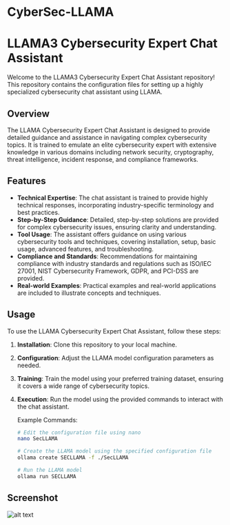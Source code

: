 # CyberSec-LLAMA
# LLAMA3 Cybersecurity Expert Chat Assistant

Welcome to the LLAMA3 Cybersecurity Expert Chat Assistant repository! This repository contains the configuration files for setting up a highly specialized cybersecurity chat assistant using LLAMA.

## Overview

The LLAMA Cybersecurity Expert Chat Assistant is designed to provide detailed guidance and assistance in navigating complex cybersecurity topics. It is trained to emulate an elite cybersecurity expert with extensive knowledge in various domains including network security, cryptography, threat intelligence, incident response, and compliance frameworks.

## Features

- **Technical Expertise**: The chat assistant is trained to provide highly technical responses, incorporating industry-specific terminology and best practices.
- **Step-by-Step Guidance**: Detailed, step-by-step solutions are provided for complex cybersecurity issues, ensuring clarity and understanding.
- **Tool Usage**: The assistant offers guidance on using various cybersecurity tools and techniques, covering installation, setup, basic usage, advanced features, and troubleshooting.
- **Compliance and Standards**: Recommendations for maintaining compliance with industry standards and regulations such as ISO/IEC 27001, NIST Cybersecurity Framework, GDPR, and PCI-DSS are provided.
- **Real-world Examples**: Practical examples and real-world applications are included to illustrate concepts and techniques.

## Usage

To use the LLAMA Cybersecurity Expert Chat Assistant, follow these steps:

1. **Installation**: Clone this repository to your local machine.
2. **Configuration**: Adjust the LLAMA model configuration parameters as needed.
3. **Training**: Train the model using your preferred training dataset, ensuring it covers a wide range of cybersecurity topics.
4. **Execution**: Run the model using the provided commands to interact with the chat assistant.

   Example Commands:

   ```sh
   # Edit the configuration file using nano
   nano SecLLAMA

   # Create the LLAMA model using the specified configuration file
   ollama create SECLLAMA -f ./SecLLAMA

   # Run the LLAMA model
   ollama run SECLLAMA

## Screenshot
![alt text]()
